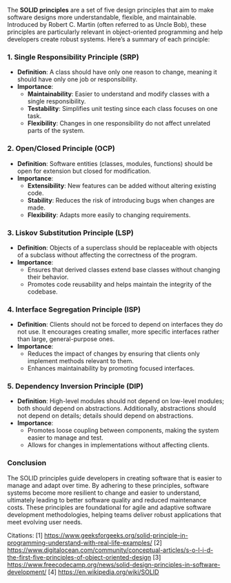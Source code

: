 The **SOLID principles** are a set of five design principles that aim to make software designs more understandable, flexible, and maintainable. Introduced by Robert C. Martin (often referred to as Uncle Bob), these principles are particularly relevant in object-oriented programming and help developers create robust systems. Here’s a summary of each principle:

### 1. Single Responsibility Principle (SRP)
- **Definition**: A class should have only one reason to change, meaning it should have only one job or responsibility.
- **Importance**:
  - **Maintainability**: Easier to understand and modify classes with a single responsibility.
  - **Testability**: Simplifies unit testing since each class focuses on one task.
  - **Flexibility**: Changes in one responsibility do not affect unrelated parts of the system.

### 2. Open/Closed Principle (OCP)
- **Definition**: Software entities (classes, modules, functions) should be open for extension but closed for modification.
- **Importance**:
  - **Extensibility**: New features can be added without altering existing code.
  - **Stability**: Reduces the risk of introducing bugs when changes are made.
  - **Flexibility**: Adapts more easily to changing requirements.

### 3. Liskov Substitution Principle (LSP)
- **Definition**: Objects of a superclass should be replaceable with objects of a subclass without affecting the correctness of the program.
- **Importance**:
  - Ensures that derived classes extend base classes without changing their behavior.
  - Promotes code reusability and helps maintain the integrity of the codebase.

### 4. Interface Segregation Principle (ISP)
- **Definition**: Clients should not be forced to depend on interfaces they do not use. It encourages creating smaller, more specific interfaces rather than large, general-purpose ones.
- **Importance**:
  - Reduces the impact of changes by ensuring that clients only implement methods relevant to them.
  - Enhances maintainability by promoting focused interfaces.

### 5. Dependency Inversion Principle (DIP)
- **Definition**: High-level modules should not depend on low-level modules; both should depend on abstractions. Additionally, abstractions should not depend on details; details should depend on abstractions.
- **Importance**:
  - Promotes loose coupling between components, making the system easier to manage and test.
  - Allows for changes in implementations without affecting clients.

### Conclusion
The SOLID principles guide developers in creating software that is easier to manage and adapt over time. By adhering to these principles, software systems become more resilient to change and easier to understand, ultimately leading to better software quality and reduced maintenance costs. These principles are foundational for agile and adaptive software development methodologies, helping teams deliver robust applications that meet evolving user needs.

Citations:
[1] https://www.geeksforgeeks.org/solid-principle-in-programming-understand-with-real-life-examples/
[2] https://www.digitalocean.com/community/conceptual-articles/s-o-l-i-d-the-first-five-principles-of-object-oriented-design
[3] https://www.freecodecamp.org/news/solid-design-principles-in-software-development/
[4] https://en.wikipedia.org/wiki/SOLID